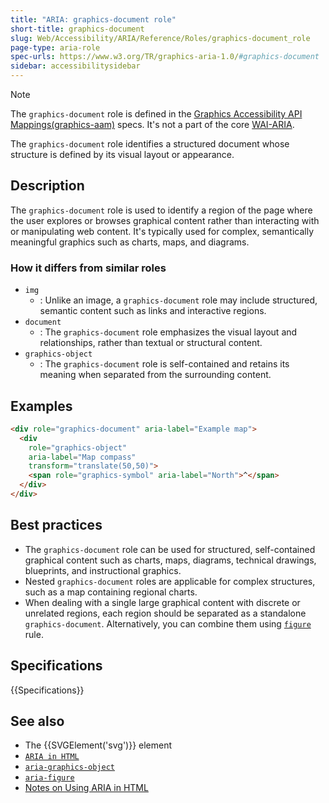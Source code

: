 ```yaml
---
title: "ARIA: graphics-document role"
short-title: graphics-document
slug: Web/Accessibility/ARIA/Reference/Roles/graphics-document_role
page-type: aria-role
spec-urls: https://www.w3.org/TR/graphics-aria-1.0/#graphics-document
sidebar: accessibilitysidebar
---
```


> [!NOTE]
> The `graphics-document` role is defined in the [Graphics Accessibility API Mappings(graphics-aam)](https://www.w3.org/TR/graphics-aam-1.0/) specs.
> It's not a part of the core [WAI-ARIA](https://www.w3.org/TR/wai-aria-1.3/).

The `graphics-document` role identifies a structured document whose structure is defined by its visual layout or appearance.

## Description

The `graphics-document` role is used to identify a region of the page where the user explores or browses graphical content rather than interacting with or manipulating web content. It's typically used for complex, semantically meaningful graphics such as charts, maps, and diagrams.

### How it differs from similar roles

- `img`
  - : Unlike an image, a `graphics-document` role may include structured, semantic content such as links and interactive regions.
- `document`
  - : The `graphics-document` role emphasizes the visual layout and relationships, rather than textual or structural content.
- `graphics-object`
  - : The `graphics-document` role is self-contained and retains its meaning when separated from the surrounding content.

## Examples

```html
<div role="graphics-document" aria-label="Example map">
  <div
    role="graphics-object"
    aria-label="Map compass"
    transform="translate(50,50)">
    <span role="graphics-symbol" aria-label="North">^</span>
  </div>
</div>
```

## Best practices

- The `graphics-document` role can be used for structured, self-contained graphical content such as charts, maps, diagrams, technical drawings, blueprints, and instructional graphics.
- Nested `graphics-document` roles are applicable for complex structures, such as a map containing regional charts.
- When dealing with a single large graphical content with discrete or unrelated regions, each region should be separated as a standalone `graphics-document`. Alternatively, you can combine them using [`figure`](/en-US/docs/Web/Accessibility/ARIA/Reference/Roles/figure_role) rule.

## Specifications

{{Specifications}}

## See also

- The {{SVGElement('svg')}} element
- [`ARIA in HTML`](https://w3c.github.io/html-aria/)
- [`aria-graphics-object`](/en-US/docs/Web/Accessibility/ARIA/Reference/Roles/graphics-object_role)
- [`aria-figure`](/en-US/docs/Web/Accessibility/ARIA/Reference/Roles/figure_role)
- [Notes on Using ARIA in HTML](https://w3c.github.io/using-aria/)
